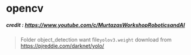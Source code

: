 # opencv
##### credit : https://www.youtube.com/c/MurtazasWorkshopRoboticsandAI
> Folder object_detection want file`yolov3.weight` download from https://pjreddie.com/darknet/yolo/
